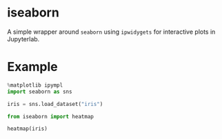 # iseaborn

A simple wrapper around `seaborn` using `ipwidygets` for interactive plots in Jupyterlab.

# Example

```python
%matplotlib ipympl
import seaborn as sns

iris = sns.load_dataset("iris")

from iseaborn import heatmap

heatmap(iris)
```